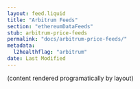 ```yaml
---
layout: feed.liquid
title: "Arbitrum Feeds"
section: "ethereumDataFeeds"
stub: arbitrum-price-feeds
permalink: "docs/arbitrum-price-feeds/"
metadata:
  l2healthflag: "arbitrum"
date: Last Modified
---
```

(content rendered programatically by layout)
